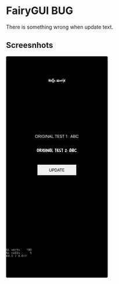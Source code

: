 # FairyGUI BUG

There is something wrong when update text.

## Screesnhots

<img src="Extras/screenshots/ss1.jpg" width="280" />
